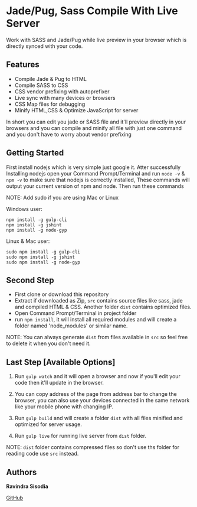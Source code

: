 # Jade/Pug, Sass Compile With Live Server

Work with SASS and Jade/Pug while live preview in your browser which is directly synced with your code.

## Features
* Compile Jade & Pug to HTML
* Compile SASS to CSS
* CSS vendor prefixing with autoprefixer
* Live sync with many devices or browsers
* CSS Map files for debugging
* Minify HTML,CSS & Optimize JavaScript for server

In short you can edit you jade or SASS file and it'll preview directly in your browsers and you can compile and minify all file with just one command and you don't have to worry about vendor prefixing


## Getting Started

First install nodejs which is very simple just google it. Atter successfully Installing nodejs open your Command Prompt/Terminal and run `node -v` & `npm -v` to make sure that nodejs is correctly installed, These commands will output your current version of npm and node. Then run these commands

NOTE: Add sudo if you are using Mac or Linux

Windows user:
```
npm install -g gulp-cli
npm install -g jshint
npm install -g node-gyp
```

Linux & Mac user:
```
sudo npm install -g gulp-cli
sudo npm install -g jshint
sudo npm install -g node-gyp
```
## Second Step

* First clone or download this repository
* Extract if downloaded as Zip, `src` contains source files like sass, jade and compiled HTML & CSS. Another folder `dist` contains optimized files.
* Open Command Prompt/Terminal in project folder
* run `npm install`, it will install all required modules and will create a folder named 'node_modules' or similar name.

NOTE: You can always generate `dist` from files available in `src` so feel free to delete it when you don't need it.


## Last Step [Available Options]
1. Run `gulp watch` and it will open a browser and now if you'll edit your code then it'll update in the browser.

2. You can copy address of the page from address bar to change the browser, you can also use your devices connected in the same network like your mobile phone with changing IP.

3. Run `gulp build` and will create a folder `dist` with all files minified and optimized for server usage.

4. Run `gulp live` for running live server from `dist` folder.

NOTE: `dist` folder contains compressed files so don't use ths folder for reading code use `src` instead.

## Authors

**Ravindra Sisodia**

[GitHub](https://github.com/RSCipher001)

